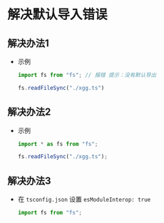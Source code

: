 # 解决默认导入错误

## 解决办法1

+ 示例

  ```js
  import fs from "fs"; // 报错 提示：没有默认导出

  fs.readFileSync("./xgg.ts")
  ```

## 解决办法2

+ 示例

  ```js
  import * as fs from "fs";

  fs.readFileSync("./xgg.ts");
  ```

## 解决办法3

+ 在 `tsconfig.json` 设置 `esModuleInterop: true`

  ```js
  import fs from "fs";
  ```
